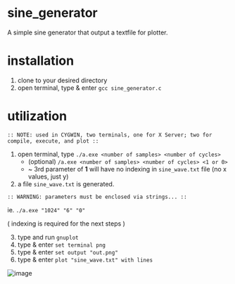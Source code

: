 
# sine_generator
A simple sine generator that output a textfile  for plotter.

# installation
  1. clone to your desired directory
  2. open terminal, type & enter `gcc sine_generator.c`

# utilization
    :: NOTE: used in CYGWIN, two terminals, one for X Server; two for compile, execute, and plot ::

  1. open terminal, type `./a.exe <number of samples> <number of cycles>`
     * (optional) `/a.exe <number of samples> <number of cycles> <1 or 0>` 
     * ~ 3rd parameter of **1** will have no indexing in `sine_wave.txt` file (no x values, just y) 
  2. a file `sine_wave.txt` is generated.
  
    :: WARNING: parameters must be enclosed via strings... ::
   ie. `./a.exe "1024" "6" "0"`
   
   ( indexing is required for the next steps )

  3. type and run `gnuplot`
  4. type & enter `set terminal png`
  5. type & enter `set output "out.png"`
  6. type & enter `plot "sine_wave.txt" with lines`

![image](https://user-images.githubusercontent.com/40836157/135745211-7e3684a3-7837-4077-bbef-6fe0d2448132.png)
